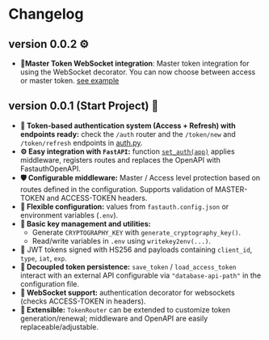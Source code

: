 # Changelog

## version 0.0.2 ⚙️

- **🔌Master Token WebSocket integration**: Master token integration for using the WebSocket decorator. You can now choose between access or master token. [see example](../examples/apps/websocket_api/api.py)

## version 0.0.1 (Start Project) 🌟

- **🔐 Token-based authentication system (Access + Refresh) with endpoints ready:** check the `/auth` router and the `/token/new` and `/token/refresh` endpoints in [auth.py](src/fastauth/routers/auth.py).
- **⚙️ Easy integration with `FastAPI`:** function [`set_auth(app)`](src/fastauth/quick_app.py) applies middleware, registers routes and replaces the OpenAPI with FastauthOpenAPI.
- **🛡 Configurable middleware:** Master / Access level protection based on routes defined in the configuration. Supports validation of MASTER-TOKEN and ACCESS-TOKEN headers.
- **🧾 Flexible configuration:** values from `fastauth.config.json` or environment variables (`.env`).
- **🔑 Basic key management and utilities:**
  - Generate `CRYPTOGRAPHY_KEY` with `generate_cryptography_key()`.
  - Read/write variables in `.env` using `writekey2env(...)`.
- 🧠 JWT tokens signed with HS256 and payloads containing `client_id`, `type`, `iat`, `exp`.
- **💾 Decoupled token persistence:** `save_token` / `load_access_token` interact with an external API configurable via `"database-api-path"` in the configuration file.
- **🔌 WebSocket support:** authentication decorator for websockets (checks ACCESS-TOKEN in headers).
- **🧰 Extensible:** `TokenRouter` can be extended to customize token generation/renewal; middleware and OpenAPI are easily replaceable/adjustable.
